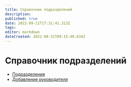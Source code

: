 ```yaml
---
title: Справочник подразделений
description: 
published: true
date: 2022-09-11T17:31:41.313Z
tags: 
editor: markdown
dateCreated: 2022-08-31T09:15:40.634Z
---
```

# Справочник подразделений

* [Подразделения](podrazdeleniya.md)
* [Добавление руководителя](dobavlenie-rukovoditelya.md)
